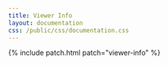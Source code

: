 ```yaml
---
title: Viewer Info
layout: documentation
css: /public/css/documentation.css
---
```


{% include patch.html patch="viewer-info" %}

